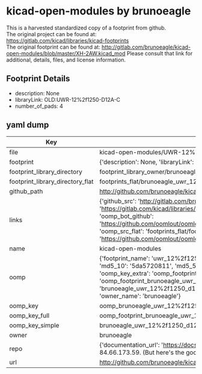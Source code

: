 # kicad-open-modules by brunoeagle  
This is a harvested standardized copy of a footprint from github.  
The original project can be found at:  
https://gitlab.com/kicad/libraries/kicad-footprints  
The original footprint can be found at:
http://gitlab.com/brunoeagle/kicad-open-modules/blob/master/XH-2AW.kicad_mod
Please consult that link for additional, details, files, and license information.  
## Footprint Details
* description: None  
* libraryLink: OLD:UWR-12%2f1250-D12A-C  
* number_of_pads: 4  
## yaml dump  
| Key | Value |  
| --- | --- |  
| file | kicad-open-modules/UWR-12%2f1250-D12A-C.kicad_mod |  
| footprint | {'description': None, 'libraryLink': 'OLD:UWR-12%2f1250-D12A-C', 'number_of_pads': 4} |  
| footprint_library_directory | footprint_library_owner/brunoeagle_kicad-open-modules |  
| footprint_library_directory_flat | footprints_flat/brunoeagle_uwr_12%2f1250_d12a_c_uwr_12%2f1250_d12a_c/working |  
| github_path | http://github.com/brunoeagle/kicad-open-modules/blob/master/UWR-12%2f1250-D12A-C.kicad_mod |  
| links | {'github_src': 'http://gitlab.com/brunoeagle/kicad-open-modules/blob/master/XH-2AW.kicad_mod', 'github_src_repo': 'https://gitlab.com/kicad/libraries/kicad-footprints', 'oomp_bot': 'footprints/brunoeagle_uwr_12%2f1250_d12a_c_uwr_12%2f1250_d12a_c/working', 'oomp_bot_github': 'https://github.com/oomlout/oomlout_oomp_footprint_bot/tree/main/footprints/brunoeagle_uwr_12%2f1250_d12a_c_uwr_12%2f1250_d12a_c/working', 'oomp_src_flat': 'footprints_flat/footprints_flat/brunoeagle_uwr_12%2f1250_d12a_c_uwr_12%2f1250_d12a_c/working', 'oomp_src_flat_github': 'https://github.com/oomlout/oomlout_oomp_footprint_src/tree/main/footprints_flat/brunoeagle_uwr_12%2f1250_d12a_c_uwr_12%2f1250_d12a_c/working'} |  
| name | kicad-open-modules |  
| oomp | {'footprint_name': 'uwr_12%2f1250_d12a_c', 'library_name': 'uwr_12%2f1250_d12a_c_kicad_mod', 'md5': '5da572081146b947b2aea9fe235a46d9', 'md5_10': '5da5720811', 'md5_5': '5da57', 'md5_6': '5da572', 'oomp_key': 'oomp_brunoeagle_uwr_12%2f1250_d12a_c_uwr_12%2f1250_d12a_c', 'oomp_key_extra': 'oomp_footprint_brunoeagle_uwr_12%2f1250_d12a_c_uwr_12%2f1250_d12a_c', 'oomp_key_full': 'oomp_footprint_brunoeagle_uwr_12%2f1250_d12a_c_uwr_12%2f1250_d12a_c_5da572', 'oomp_key_simple': 'brunoeagle_uwr_12%2f1250_d12a_c_uwr_12%2f1250_d12a_c', 'original_filename': 'kicad-open-modules/UWR-12%2f1250-D12A-C.kicad_mod', 'owner_name': 'brunoeagle'} |  
| oomp_key | oomp_brunoeagle_uwr_12%2f1250_d12a_c_uwr_12%2f1250_d12a_c |  
| oomp_key_full | oomp_footprint_brunoeagle_uwr_12%2f1250_d12a_c_uwr_12%2f1250_d12a_c |  
| oomp_key_simple | brunoeagle_uwr_12%2f1250_d12a_c_uwr_12%2f1250_d12a_c |  
| owner | brunoeagle |  
| repo | {'documentation_url': 'https://docs.github.com/rest/overview/resources-in-the-rest-api#rate-limiting', 'message': "API rate limit exceeded for 84.66.173.59. (But here's the good news: Authenticated requests get a higher rate limit. Check out the documentation for more details.)"} |  
| url | http://github.com/brunoeagle/kicad-open-modules |  

